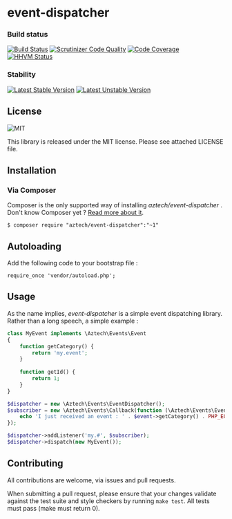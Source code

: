 event-dispatcher
================


### Build status

[![Build Status](https://travis-ci.org/event-bus/event-dispatcher.svg?branch=master)](https://travis-ci.org/aztech-dev/event-dispatcher)
[![Scrutinizer Code Quality](https://scrutinizer-ci.com/g/aztech-dev/event-dispatcher/badges/quality-score.png?b=master)](https://scrutinizer-ci.com/g/aztech-dev/event-dispatcher/?branch=master)
[![Code Coverage](https://scrutinizer-ci.com/g/aztech-dev/event-dispatcher/badges/coverage.png?b=master)](https://scrutinizer-ci.com/g/aztech-dev/event-dispatcher/?branch=master)
[![HHVM Status](http://hhvm.h4cc.de/badge/aztech/event-dispatcher.png)](http://hhvm.h4cc.de/package/aztech/event-dispatcher)

### Stability

[![Latest Stable Version](https://poser.pugx.org/aztech/event-dispatcher/v/stable.png)](https://packagist.org/packages/aztech/event-dispatcher)
[![Latest Unstable Version](https://poser.pugx.org/aztech/event-dispatcher/v/unstable.png)](https://packagist.org/packages/aztech/event-dispatcher)


## License

![MIT](http://img.shields.io/badge/license-MIT-red.svg)

This library is released under the MIT license. Please see attached LICENSE file.

## Installation

### Via Composer

Composer is the only supported way of installing *aztech/event-dispatcher* . Don't know Composer yet ? [Read more about it](https://getcomposer.org/doc/00-intro.md).

`$ composer require "aztech/event-dispatcher":"~1"`

## Autoloading

Add the following code to your bootstrap file :

```
require_once 'vendor/autoload.php';
```

## Usage

As the name implies, *event-dispatcher* is a simple event dispatching library. Rather than a long speech, a simple example :

```php
class MyEvent implements \Aztech\Events\Event
{
    function getCategory() {
        return 'my.event';
    }
    
    function getId() {
        return 1;
    }
}

$dispatcher = new \Aztech\Events\EventDispatcher();
$subscriber = new \Aztech\Events\Callback(function (\Aztech\Events\Event $event) {
    echo 'I just received an event : ' . $event->getCategory() . PHP_EOL;
});

$dispatcher->addListener('my.#', $subscriber);
$dispatcher->dispatch(new MyEvent());
```

## Contributing

All contributions are welcome, via issues and pull requests.

When submitting a pull request, please ensure that your changes validate against the test suite and style checkers by running `make test`. All tests must pass (make must return 0).
